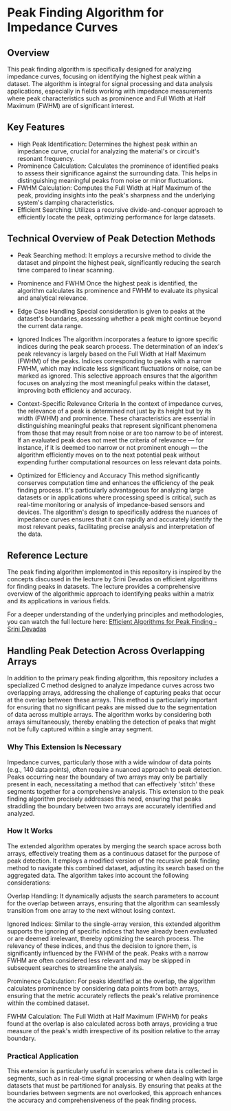 # Peak Finding Algorithm for Impedance Curves
## Overview
This peak finding algorithm is specifically designed for analyzing impedance curves, focusing on identifying the highest peak within a dataset. The algorithm is integral for signal processing and data analysis applications, especially in fields working with impedance measurements where peak characteristics such as prominence and Full Width at Half Maximum (FWHM) are of significant interest.

## Key Features
- High Peak Identification: Determines the highest peak within an impedance curve, crucial for analyzing the material's or circuit's resonant frequency.
- Prominence Calculation: Calculates the prominence of identified peaks to assess their significance against the surrounding data. This helps in distinguishing meaningful peaks from noise or minor fluctuations.
- FWHM Calculation: Computes the Full Width at Half Maximum of the peak, providing insights into the peak's sharpness and the underlying system's damping characteristics.
- Efficient Searching: Utilizes a recursive divide-and-conquer approach to efficiently locate the peak, optimizing performance for large datasets.

## Technical Overview of Peak Detection Methods
- Peak Searching method:
It employs a recursive method to divide the dataset and pinpoint the highest peak, significantly reducing the search time compared to linear scanning.

- Prominence and FWHM
Once the highest peak is identified, the algorithm calculates its prominence and FWHM to evaluate its physical and analytical relevance.

- Edge Case Handling
Special consideration is given to peaks at the dataset's boundaries, assessing whether a peak might continue beyond the current data range.

- Ignored Indices
The algorithm incorporates a feature to ignore specific indices during the peak search process. The determination of an index's peak relevancy is largely based on the Full Width at Half Maximum (FWHM) of the peaks. Indices corresponding to peaks with a narrow FWHM, which may indicate less significant fluctuations or noise, can be marked as ignored. This selective approach ensures that the algorithm focuses on analyzing the most meaningful peaks within the dataset, improving both efficiency and accuracy.

- Context-Specific Relevance Criteria
In the context of impedance curves, the relevance of a peak is determined not just by its height but by its width (FWHM) and prominence. These characteristics are essential in distinguishing meaningful peaks that represent significant phenomena from those that may result from noise or are too narrow to be of interest. If an evaluated peak does not meet the criteria of relevance — for instance, if it is deemed too narrow or not prominent enough — the algorithm efficiently moves on to the next potential peak without expending further computational resources on less relevant data points.

- Optimized for Efficiency and Accuracy
This method significantly conserves computation time and enhances the efficiency of the peak finding process. It's particularly advantageous for analyzing large datasets or in applications where processing speed is critical, such as real-time monitoring or analysis of impedance-based sensors and devices. The algorithm's design to specifically address the nuances of impedance curves ensures that it can rapidly and accurately identify the most relevant peaks, facilitating precise analysis and interpretation of the data.

## Reference Lecture
The peak finding algorithm implemented in this repository is inspired by the concepts discussed in the lecture by Srini Devadas on efficient algorithms for finding peaks in datasets. The lecture provides a comprehensive overview of the algorithmic approach to identifying peaks within a matrix and its applications in various fields.

For a deeper understanding of the underlying principles and methodologies, you can watch the full lecture here: [Efficient Algorithms for Peak Finding - Srini Devadas](https://youtu.be/HtSuA80QTyo)

## Handling Peak Detection Across Overlapping Arrays
In addition to the primary peak finding algorithm, this repository includes a specialized C method designed to analyze impedance curves across two overlapping arrays, addressing the challenge of capturing peaks that occur at the overlap between these arrays. This method is particularly important for ensuring that no significant peaks are missed due to the segmentation of data across multiple arrays. The algorithm works by considering both arrays simultaneously, thereby enabling the detection of peaks that might not be fully captured within a single array segment.

### Why This Extension Is Necessary
Impedance curves, particularly those with a wide window of data points (e.g., 140 data points), often require a nuanced approach to peak detection. Peaks occurring near the boundary of two arrays may only be partially present in each, necessitating a method that can effectively 'stitch' these segments together for a comprehensive analysis. This extension to the peak finding algorithm precisely addresses this need, ensuring that peaks straddling the boundary between two arrays are accurately identified and analyzed.

### How It Works
The extended algorithm operates by merging the search space across both arrays, effectively treating them as a continuous dataset for the purpose of peak detection. It employs a modified version of the recursive peak finding method to navigate this combined dataset, adjusting its search based on the aggregated data. The algorithm takes into account the following considerations:

Overlap Handling: It dynamically adjusts the search parameters to account for the overlap between arrays, ensuring that the algorithm can seamlessly transition from one array to the next without losing context.

Ignored Indices: Similar to the single-array version, this extended algorithm supports the ignoring of specific indices that have already been evaluated or are deemed irrelevant, thereby optimizing the search process. The relevancy of these indices, and thus the decision to ignore them, is significantly influenced by the FWHM of the peak. Peaks with a narrow FWHM are often considered less relevant and may be skipped in subsequent searches to streamline the analysis.

Prominence Calculation: For peaks identified at the overlap, the algorithm calculates prominence by considering data points from both arrays, ensuring that the metric accurately reflects the peak's relative prominence within the combined dataset.

FWHM Calculation: The Full Width at Half Maximum (FWHM) for peaks found at the overlap is also calculated across both arrays, providing a true measure of the peak's width irrespective of its position relative to the array boundary.

### Practical Application
This extension is particularly useful in scenarios where data is collected in segments, such as in real-time signal processing or when dealing with large datasets that must be partitioned for analysis. By ensuring that peaks at the boundaries between segments are not overlooked, this approach enhances the accuracy and comprehensiveness of the peak finding process.
